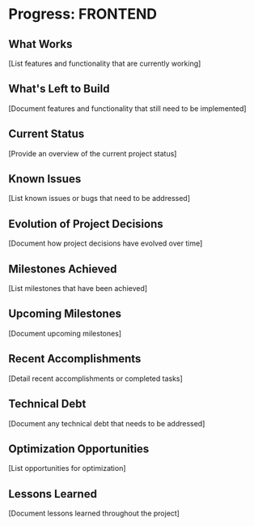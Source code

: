 # Progress: FRONTEND

## What Works
[List features and functionality that are currently working]

## What's Left to Build
[Document features and functionality that still need to be implemented]

## Current Status
[Provide an overview of the current project status]

## Known Issues
[List known issues or bugs that need to be addressed]

## Evolution of Project Decisions
[Document how project decisions have evolved over time]

## Milestones Achieved
[List milestones that have been achieved]

## Upcoming Milestones
[Document upcoming milestones]

## Recent Accomplishments
[Detail recent accomplishments or completed tasks]

## Technical Debt
[Document any technical debt that needs to be addressed]

## Optimization Opportunities
[List opportunities for optimization]

## Lessons Learned
[Document lessons learned throughout the project]
